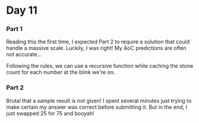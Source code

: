 # Day 11

### Part 1

Reading this the first time, I expected Part 2 to require a solution that could handle a massive scale. Luckily, I was right! My AoC predictions are often not accurate...

Following the rules, we can use a recursive function while caching the stone count for each number at the blink we're on.

### Part 2

Brutal that a sample result is not given! I spent several minutes just trying to make certain my answer was correct before submitting it. But in the end, I just swapped 25 for 75 and booyah!
